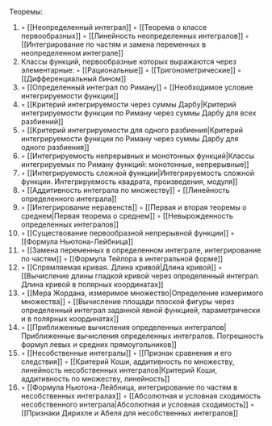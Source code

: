 Теоремы:
1. ◦ [[Неопределенный интеграл]]
   ◦ [[Теорема о классе первообразных]] 
   ◦ [[Линейность неопределенных интегралов]]
   ◦ [[Интегрирование по частям и замена переменных в неопределенном интеграле]]
2. Классы функций, первообразные которых выражаются через элементарные:
   ◦ [[Рациональные]]
   ◦ [[Тригонометрические]]
   ◦ [[Дифференциальный бином]]
3. ◦ [[Определенный интеграл по Риману]]
   ◦ [[Необходимое условие интегрируемости функции]]
4. ◦ [[Критерий интегрируемости через суммы Дарбу|Критерий интегрируемости функции по Риману через суммы Дарбу для всех разбиений]]
5. ◦ [[Критерий интегрируемости для одного разбиения|Критерий интегрируемости функции по Риману через суммы Дарбу для одного разбиения]]
6. ◦ [[Интегрируемость непрерывных и монотонных функций|Классы интегрируемых по Риману функций: монотонные, непрерывные]]
7. ◦ [[Интегрируемость сложной функции|Интегрируемость сложной функции. Интегрируемость квадрата, произведения, модуля]]
8. ◦ [[Аддитивность интеграла по множеству]]
   ◦ [[Линейность определенного интеграла]]
9. ◦ [[Интегрирование неравенств]]
   ◦ [[Первая и вторая теоремы о среднем|Первая теорема о среднем]]
   ◦ [[Невырожденность определенных интегралов]]
10. ◦ [[Существование первообразной непрерывной функции]]
    ◦ [[Формула Ньютона-Лейбница]]
11. ◦ [[Замена переменных в определенном интеграле, интегрирование по частям]]
    ◦ [[Формула Тейлора в интегральной форме]]
12. ◦ [[Спрямляемая кривая. Длина кривой|Длина кривой]]
    ◦ [[Вычисление длины гладкой кривой через определенный интеграл. Длина кривой в полярных координатах]]
13. ◦ [[Мера Жордана, измеримое множество|Определение измеримого множества]]
    ◦ [[Вычисление площади плоской фигуры через определенный интеграл заданной явной функцией, параметрически и в полярных координатах]]
14. ◦ [[Приближенные вычисления определенных интегралов|Приближенные вычисления определенных интегралов. Погрешность формул левых и средних прямоугольников]]
15. ◦ [[Несобственные интегралы]]
    ◦ [[Признак сравнения и его следствия]]
    ◦ [[Критерий Коши, аддитивность по множеству, линейность несобственных интегралов|Критерий Коши, аддитивность по множеству, линейность]]
16. ◦ [[Формула Ньютона-Лейбница, интегрирование по частям в несобственных интегралах]]
    ◦ [[Абсолютная и условная сходимость несобственного интеграла|Абсолютная и условная сходимость]] 
    ◦ [[Признаки Дирихле и Абеля для несобственных интегралов]]